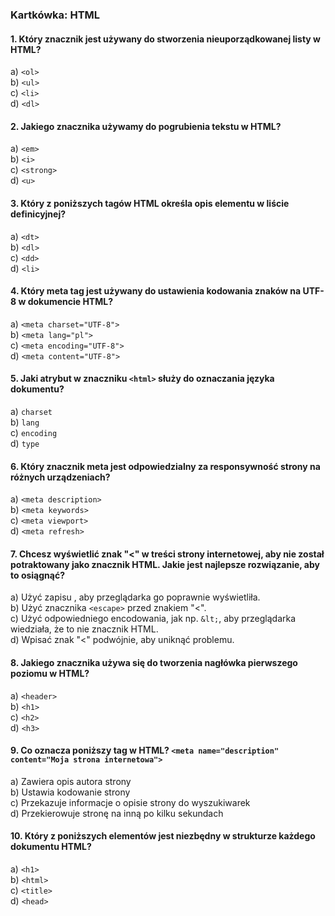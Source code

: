 ### Kartkówka: HTML

#### 1. Który znacznik jest używany do stworzenia nieuporządkowanej listy w HTML?
a) `<ol>`  
b) `<ul>`  
c) `<li>`  
d) `<dl>`

#### 2. Jakiego znacznika używamy do pogrubienia tekstu w HTML?  
a) `<em>`  
b) `<i>`  
c) `<strong>`  
d) `<u>`

#### 3. Który z poniższych tagów HTML określa opis elementu w liście definicyjnej?  
a) `<dt>`  
b) `<dl>`  
c) `<dd>`  
d) `<li>`

#### 4. Który meta tag jest używany do ustawienia kodowania znaków na UTF-8 w dokumencie HTML?  
a) `<meta charset="UTF-8">`  
b) `<meta lang="pl">`  
c) `<meta encoding="UTF-8">`  
d) `<meta content="UTF-8">`

#### 5. Jaki atrybut w znaczniku `<html>` służy do oznaczania języka dokumentu?  
a) `charset`  
b) `lang`  
c) `encoding`  
d) `type`

#### 6. Który znacznik meta jest odpowiedzialny za responsywność strony na różnych urządzeniach?  
a) `<meta description>`  
b) `<meta keywords>`  
c) `<meta viewport>`  
d) `<meta refresh>`

#### 7. Chcesz wyświetlić znak "<" w treści strony internetowej, aby nie został potraktowany jako znacznik HTML. Jakie jest najlepsze rozwiązanie, aby to osiągnąć?
a) Użyć zapisu <!-- < -->, aby przeglądarka go poprawnie wyświetliła.  
b) Użyć znacznika `<escape>` przed znakiem "<".  
c) Użyć odpowiedniego encodowania, jak np. `&lt;`, aby przeglądarka wiedziała, że to nie znacznik HTML.  
d) Wpisać znak "<" podwójnie, aby uniknąć problemu.

#### 8. Jakiego znacznika używa się do tworzenia nagłówka pierwszego poziomu w HTML?  
a) `<header>`  
b) `<h1>`  
c) `<h2>`  
d) `<h3>`

#### 9. Co oznacza poniższy tag w HTML? `<meta name="description" content="Moja strona internetowa">`  
a) Zawiera opis autora strony  
b) Ustawia kodowanie strony  
c) Przekazuje informacje o opisie strony do wyszukiwarek  
d) Przekierowuje stronę na inną po kilku sekundach

#### 10. Który z poniższych elementów jest niezbędny w strukturze każdego dokumentu HTML?  
a) `<h1>`  
b) `<html>`  
c) `<title>`  
d) `<head>`
